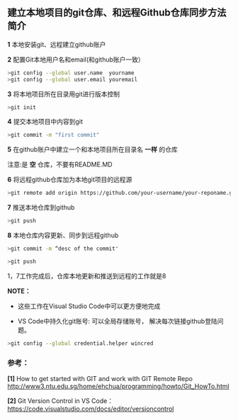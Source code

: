 ## 建立本地项目的git仓库、和远程Github仓库同步方法简介

**1** 本地安装git、远程建立github账户

**2** 配置Git本地用户名和email(和github账户一致）

```bash
>git config --global user.name  yourname
>git config --global user.email youremail
```

**3** 将本地项目所在目录用git进行版本控制

```bash
>git init
```

**4** 提交本地项目中内容到git

```bash
>git commit -m "first commit"
```

**5** 在github账户中建立一个和本地项目所在目录名 **一样** 的仓库

注意:是 **空** 仓库，不要有README.MD

**6** 将远程github仓库加为本地git项目的远程源

```bash
>git remote add origin https://github.com/your-username/your-reponame.git     
```

**7**  推送本地仓库到github 

```bash
>git push
```

**8** 本地仓库内容更新、同步到远程github

```bash
>git commit -m “desc of the commit"
```

```bash
>git push
```

1，7工作完成后，仓库本地更新和推送到远程的工作就是8

**NOTE：** 

* 这些工作在Visual Studio Code中可以更方便地完成

* VS Code中持久化git账号: 可以全局存储账号， 解决每次链接github登陆问题。
```bash
>git config --global credential.helper wincred
```
 ### 参考：

**[1]** How to get started with GIT and work with GIT Remote Repo http://www3.ntu.edu.sg/home/ehchua/programming/howto/Git_HowTo.html

 **[2]** Git Version Control in VS Code：   https://code.visualstudio.com/docs/editor/versioncontrol